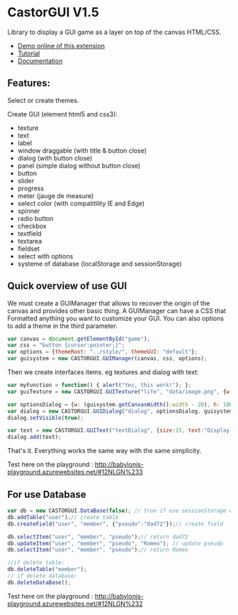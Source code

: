 # CastorGUI V1.5

Library to display a GUI game as a layer on top of the canvas HTML/CSS.

* [Demo online of this extension](http://www.babylon.actifgames.com/demoCastorGUI/)
* [Tutorial](https://github.com/dad72/CastorGUI/wiki)
* [Documentation](https://github.com/dad72/CastorGUI/tree/master/doc)

## Features:

Select or create themes.

Create GUI (element html5 and css3):
* texture
* text
* label
* window draggable (with title & button close)
* dialog (with button close)
* panel (simple dialog without button close)
* button
* slider
* progress
* meter (jauge de measure)
* select color (with compatitility IE and Edge)
* spinner
* radio button
* checkbox
* textfield
* textarea
* fieldset
* select with options
* systeme of database (localStorage and sessionStorage)

## Quick overview of use GUI

We must create a GUIManager that allows to recover the origin of the canvas and provides other basic thing.
A GUIManager can have a CSS that Formatted anything you want to customize your GUI.
You can also options to add a theme in the third parameter.

```javascript
var canvas = document.getElementById("game");
var css = "button {cursor:pointer;}";
var options = {themeRoot: "../style/", themeGUI: "default"};
var guisystem = new CASTORGUI.GUIManager(canvas, css, options);
```
Then we create interfaces items. eg textures and dialog with text:

```javascript
var myFunction = function() { alert("Yes, this work!"); };
var guiTexture = new CASTORGUI.GUITexture("life", "data/image.png", {w:50,h:50,x:10,y:0}, guisystem, myFunction);

var optionsDialog = {w: (guisystem.getCanvasWidth().width - 20), h: 100, x: 8, y: (guisystem.getCanvasWidth().height - 110)};
var dialog = new CASTORGUI.GUIDialog("dialog", optionsDialog, guisystem);
dialog.setVisible(true);

var text = new CASTORGUI.GUIText("textDialog", {size:15, text:"Display text here"}, guisystem, false);
dialog.add(text);
```
That's it. Everything works the same way with the same simplicity.

Test here on the playground : http://babylonjs-playground.azurewebsites.net/#12NLGN%233

## For use Database

```javascript
var db = new CASTORGUI.DataBase(false); // true if use sessionStorage else use localStorage (stockage temporary)
db.addTable("user");// create table
db.createField("user", "member", {"pseudo":"dad72"});// create field

db.selectItem("user", "member", "pseudo");// return dad72
db.updateItem("user", "member", "pseudo", "Romeo"); // update pseudo
db.selectItem("user", "member", "pseudo");// return Romeo

//if delete table:
db.deleteTable("member");
// if delete database:
db.deleteDataBase();
```

Test here on the playground : http://babylonjs-playground.azurewebsites.net/#12NLGN%232

